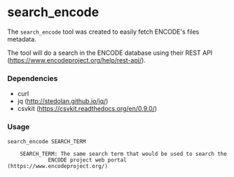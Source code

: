 search_encode
=============

The `search_encode` tool was created to easily fetch ENCODE's files metadata.

The tool will do a search in the ENCODE database using their REST API
(https://www.encodeproject.org/help/rest-api/).

### Dependencies
* curl
* jq (http://stedolan.github.io/jq/)
* csvkit (https://csvkit.readthedocs.org/en/0.9.0/)

### Usage
```
search_encode SEARCH_TERM

	SEARCH_TERM: The same search term that would be used to search the
		     ENCODE project web portal (https://www.encodeproject.org/)
```
